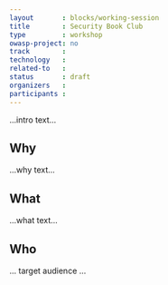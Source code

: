 ```yaml
---
layout       : blocks/working-session
title        : Security Book Club
type         : workshop
owasp-project: no
track        :
technology   :
related-to   :
status       : draft
organizers   :
participants :
---
```


...intro text...

## Why

...why text...

## What

...what text...

## Who

... target audience ...